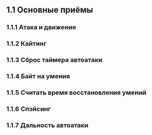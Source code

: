 ## 1.1 Основные приёмы

### 1.1.1 Атака и движение

### 1.1.2 Кайтинг

### 1.1.3 Сброс таймера автоатаки

### 1.1.4 Байт на умения

### 1.1.5 Считать время восстановления умений

### 1.1.6 Спэйсинг

### 1.1.7 Дальность автоатаки

